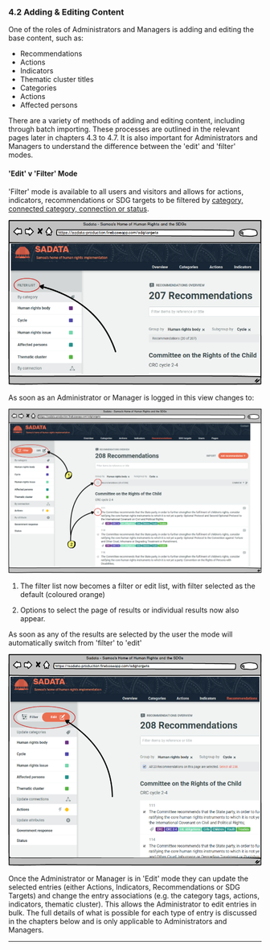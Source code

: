 ### 4.2 Adding & Editing Content

One of the roles of Administrators and Managers is adding and editing the base content, such as:

* Recommendations
* Actions
* Indicators
* Thematic cluster titles
* Categories
* Actions
* Affected persons

There are a variety of methods of adding and editing content, including through batch importing. These processes are outlined in the relevant pages later in chapters 4.3 to 4.7. It is also important for Administrators and Managers to understand the difference between the 'edit' and 'filter' modes. 

#### 'Edit' v 'Filter' Mode

'Filter' mode is available to all users and visitors and allows for actions, indicators, recommendations or SDG targets to be filtered by [category, connected category, connection or status](glossary.md).

![](../assets/Filter.png)

As soon as an Administrator or Manager is logged in this view changes to:

![](../assets/Filter_2.png)

1. The filter list now becomes a filter or edit list, with filter selected as the default \(coloured orange\)

2. Options to select the page of results or individual results now also appear.

As soon as any of the results are selected by the user the mode will automatically switch from 'filter' to 'edit'

![](../assets/Filter_3.png)

Once the Administrator or Manager is in 'Edit' mode they can update the selected entries \(either Actions, Indicators, Recommendations or SDG Targets\) and change the entry associations \(e.g. the category tags, actions, indicators, thematic cluster\). This allows the Administrator to edit entries in bulk. The full details of what is possible for each type of entry is discussed in the chapters below and is only applicable to Administrators and Managers.

---



